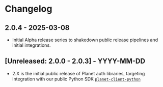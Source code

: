 # Changelog

## 2.0.4 - 2025-03-08
- Initial Alpha release series to shakedown public release pipelines and
  initial integrations.

## [Unreleased: 2.0.0 - 2.0.3] - YYYY-MM-DD
- 2.X is the initial public release of Planet auth libraries, targeting
  integration with our public Python SDK [`planet-client-python`](https://github.com/planetlabs/planet-client-python)

